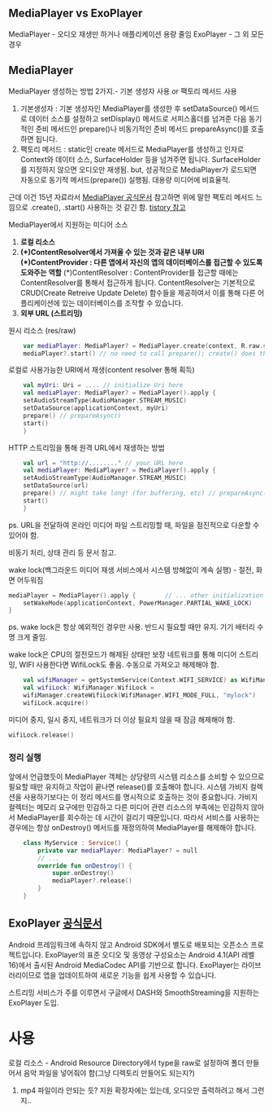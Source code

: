 
## MediaPlayer vs ExoPlayer
MediaPlayer - 오디오 재생만 하거나 애플리케이션 용량 줄임
ExoPlayer - 그 외 모든 경우


## MediaPlayer

MediaPlayer 생성하는 방법 2가지.- 기본 생성자 사용 or 팩토리 메서드 사용
1. 기본생성자 : 기본 생성자인 MediaPlayer를 생성한 후 setDataSource() 메서드로 데이터 소스를 설정하고 setDisplay() 메서드로 서피스홀더를 넘겨준 다음 동기적인 준비 메서드인 prepare()나 비동기적인 준비 메서드 prepareAsync()를 호출하면 됩니다.
2. 팩토리 메서드 : static인 create 메서드로 MediaPlayer를 생성하고 인자로 Context와 데이터 소스, SurfaceHolder 등을 넘겨주면 됩니다. SurfaceHolder를 지정하지 않으면 오디오만 재생됨.
	but, 성공적으로 MediaPlayer가 로드되면 자동으로 동기적 메서드(prepare()) 실행됨. 
	대용량 미디어에 비효율적.

근데 이건 15년 자료라서 [MediaPlayer 공식문서](https://developer.android.com/guide/topics/media/mediaplayer?hl=ko#kotlin) 참고하면 위에 말한 팩토리 메서드 느낌으로 .create(), .start() 사용하는 것 같긴 함. [tistory 참고](https://lovestudycom.tistory.com/entry/MediaPlayer%EC%95%88%EB%93%9C%EB%A1%9C%EC%9D%B4%EB%93%9C%EC%97%90%EC%84%9C-%EA%B0%84%EB%8B%A8%ED%95%9C-%EB%B9%84%EB%94%94%EC%98%A4-%EC%9E%AC%EC%83%9D)

MediaPlayer에서 지원하는 미디어 소스
1. **로컬 리소스**
2. **(\*)ContentResolver에서 가져올 수 있는 것과 같은 내부 URI**
	**(\*)ContentProvider : 다른 앱에서 자신의 앱의 데이터베이스를 접근할 수 있도록 도와주는 역할**
	(\*)ContentResolver : ContentProvider를 접근할 때에는 ContentResolver를 통해서 접근하게 됩니다. ContentResolver는 기본적으로 CRUD(Create Retreive Update Delete) 함수들을 제공하여서 이를 통해 다른 어플리케이션에 있는 데이터베이스를 조작할 수 있습니다.
3. **외부 URL (스트리밍)**


원시 리소스 (res/raw)
```kotlin
	var mediaPlayer: MediaPlayer? = MediaPlayer.create(context, R.raw.sound_file_1)
	mediaPlayer?.start() // no need to call prepare(); create() does that for you
```

로컬로 사용가능한 URI에서 재생(content resolver 통해 획득)
```kotlin
    val myUri: Uri = .... // initialize Uri here    
    val mediaPlayer: MediaPlayer? = MediaPlayer().apply {           
    setAudioStreamType(AudioManager.STREAM_MUSIC)        
    setDataSource(applicationContext, myUri)        
    prepare() // prepareAsync()
    start()    
    }
```

HTTP 스트리밍을 통해 원격 URL에서 재생하는 방법
```kotlin
	val url = "http://........" // your URL here    
	val mediaPlayer: MediaPlayer? = MediaPlayer().apply {    
	setAudioStreamType(AudioManager.STREAM_MUSIC)        
	setDataSource(url)        
	prepare() // might take long! (for buffering, etc) // prepareAsync()
	start()    
	}
```
ps. URL을 전달하여 온라인 미디어 파일 스트리밍할 때, 파일을 점진적으로 다운할 수 있어야 함.


비동기 처리, 상태 관리 등 문서 참고.

wake lock(백그라운드 미디어 재생 서비스에서 시스템 방해없이 계속 실행) - 절전, 화면 어두워짐
```kotlin
mediaPlayer = MediaPlayer().apply {        // ... other initialization here ...        
	setWakeMode(applicationContext, PowerManager.PARTIAL_WAKE_LOCK)    
}
```
ps. wake lock은 항상 예외적인 경우만 사용. 반드시 필요할 때만 유지. 기기 배터리 수명 크게 줄임.

wake lock은 CPU의 절전모드가 해제된 상태만 보장
네트워크를 통해 미디어 스트리밍, WIFI 사용한다면 WifiLock도 좋음. 수동으로 가져오고 해제해야 함.
```kotlin
    val wifiManager = getSystemService(Context.WIFI_SERVICE) as WifiManager    
    val wifiLock: WifiManager.WifiLock =        
    wifiManager.createWifiLock(WifiManager.WIFI_MODE_FULL, "mylock")    
    wifiLock.acquire()
```
미디어 중지, 일시 중지, 네트워크가 더 이상 필요치 않을 때 잠금 해제해야 함.
```kotlin
wifiLock.release()
```


### 정리 실행

앞에서 언급했듯이 MediaPlayer 객체는 상당량의 시스템 리소스를 소비할 수 있으므로 필요할 때만 유지하고 작업이 끝나면 release()를 호출해야 합니다. 시스템 가비지 컬렉션을 사용하기보다는 이 정리 메서드를 명시적으로 호출하는 것이 중요합니다. 가비지 컬렉터는 메모리 요구에만 민감하고 다른 미디어 관련 리소스의 부족에는 민감하지 않아서 MediaPlayer를 회수하는 데 시간이 걸리기 때문입니다. 따라서 서비스를 사용하는 경우에는 항상 onDestroy() 메서드를 재정의하여 MediaPlayer를 해제해야 합니다.

```kotlin
    class MyService : Service() {        
	    private var mediaPlayer: MediaPlayer? = null        
	    // ...        
	    override fun onDestroy() {            
		    super.onDestroy()            
		    mediaPlayer?.release()        
	    }    
    }
```


## ExoPlayer [공식문서](https://developer.android.com/guide/topics/media/exoplayer?hl=ko)
Android 프레임워크에 속하지 않고 Android SDK에서 별도로 배포되는 오픈소스 프로젝트입니다. ExoPlayer의 표준 오디오 및 동영상 구성요소는 Android 4.1(API 레벨 16)에서 출시된 Android MediaCodec API를 기반으로 합니다. ExoPlayer는 라이브러리이므로 앱을 업데이트하여 새로운 기능을 쉽게 사용할 수 있습니다.

스트리밍 서비스가 주를 이루면서 구글에서 DASH와 SmoothStreaming을 지원하는 ExoPlayer 도입.







# 사용
로컬 리소스 - Android Resource Directory에서 type을 raw로 설정하여 폴더 만들어서 음악 파일을 넣어줘야 함(그냥 디렉토리 만들어도 되는지?)

1. mp4 파일이라 안되는 듯? 지원 확장자에는 있는데, 오디오만 출력하려고 해서 그런지..

